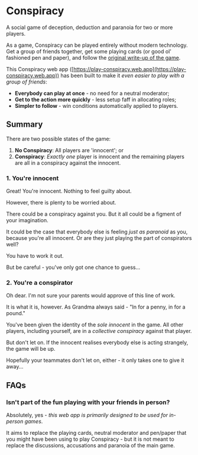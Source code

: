 # Conspiracy
A social game of deception, deduction and paranoia for two or more players.

As a game, Conspiracy can be played entirely without modern technology. Get a group of friends together, get some playing cards (or good ol' fashioned pen and paper), and follow the [original write-up of the game](https://wiki.mafiascum.net/index.php?title=Conspiracy).

This Conspiracy web app ([https://play-conspiracy.web.app](https://play-conspiracy.web.app)) has been built to make it *even easier to play with a group of friends*:
- **Everybody can play at once** - no need for a neutral moderator;
- **Get to the action more quickly** - less setup faff in allocating roles;
- **Simpler to follow** - win conditions automatically applied to players.

## Summary
There are two possible states of the game:
1. **No Conspiracy**: All players are 'innocent'; or
2. **Conspiracy**: *Exactly one* player is innocent and the remaining players are all in a conspiracy against the innocent.

### 1. You're innocent
Great! You're innocent. Nothing to feel guilty about.

However, there is plenty to be worried about.

There could be a conspiracy against you.
But it all could be a figment of your imagination.

It could be the case that everybody else is feeling *just as paranoid* as you, because you're all innocent.
Or are they just playing the part of conspirators well?

You have to work it out.

But be careful - you've only got one chance to guess...

### 2. You're a conspirator
Oh dear. I'm not sure your parents would approve of this line of work.

It is what it is, however. As Grandma always said - "In for a penny, in for a pound."

You've been given the identity of the *sole innocent* in the game. All other players, including yourself, are in a *collective conspiracy* against that player.

But don't let on. If the innocent realises everybody else is acting strangely, the game will be up.

Hopefully your teammates don't let on, either - it only takes one to give it away...

## FAQs
### Isn't part of the fun playing with your friends in person?
Absolutely, yes - *this web app is primarily designed to be used for in-person games*.

It aims to replace the playing cards, neutral moderator and pen/paper that you might have been using to play Conspiracy - but it is not meant to replace the discussions, accusations and paranoia of the main game.